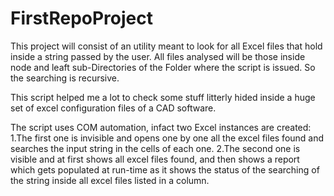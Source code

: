 # FirstRepoProject
This project will consist of an utility meant to look for all Excel files that
hold inside a string passed by the user. All files analysed will be those
inside node and leaft sub-Directories of the Folder where the script is issued.
So the searching is recursive.

This script helped me a lot to check some stuff litterly hided inside a huge set
of excel configuration files of a CAD software.

The script uses COM automation, infact two Excel instances are created:
  1.The first one is invisible and opens one by one all the excel files found
  and searches the input string in the cells of each one.
  2.The second one is visible and at first shows all excel files found, and then
  shows a report which gets populated at run-time as it shows the status of the
  searching of the string inside all excel files listed in a column.
